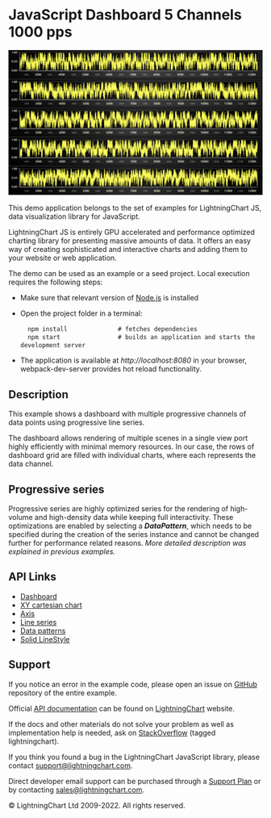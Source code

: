 # JavaScript Dashboard 5 Channels 1000 pps

![JavaScript Dashboard 5 Channels 1000 pps](dashboard5ch-darkGold.png)

This demo application belongs to the set of examples for LightningChart JS, data visualization library for JavaScript.

LightningChart JS is entirely GPU accelerated and performance optimized charting library for presenting massive amounts of data. It offers an easy way of creating sophisticated and interactive charts and adding them to your website or web application.

The demo can be used as an example or a seed project. Local execution requires the following steps:

-   Make sure that relevant version of [Node.js](https://nodejs.org/en/download/) is installed
-   Open the project folder in a terminal:

          npm install              # fetches dependencies
          npm start                # builds an application and starts the development server

-   The application is available at _http://localhost:8080_ in your browser, webpack-dev-server provides hot reload functionality.


## Description

This example shows a dashboard with multiple progressive channels of data points using progressive line series.

The dashboard allows rendering of multiple scenes in a single view port highly efficiently with minimal memory resources. In our case, the rows of dashboard grid are filled with individual charts, where each represents the data channel.

## Progressive series

Progressive series are highly optimized series for the rendering of high-volume and high-density data while keeping full interactivity.
These optimizations are enabled by selecting a **_DataPattern_**, which needs to be specified during the creation of the series instance and cannot be changed further for performance related reasons. _More detailed description was explained in previous examples._


## API Links

* [Dashboard]
* [XY cartesian chart]
* [Axis]
* [Line series]
* [Data patterns]
* [Solid LineStyle]


## Support

If you notice an error in the example code, please open an issue on [GitHub][0] repository of the entire example.

Official [API documentation][1] can be found on [LightningChart][2] website.

If the docs and other materials do not solve your problem as well as implementation help is needed, ask on [StackOverflow][3] (tagged lightningchart).

If you think you found a bug in the LightningChart JavaScript library, please contact support@lightningchart.com.

Direct developer email support can be purchased through a [Support Plan][4] or by contacting sales@lightningchart.com.

[0]: https://github.com/Arction/
[1]: https://lightningchart.com/lightningchart-js-api-documentation/
[2]: https://lightningchart.com
[3]: https://stackoverflow.com/questions/tagged/lightningchart
[4]: https://lightningchart.com/support-services/

© LightningChart Ltd 2009-2022. All rights reserved.


[Dashboard]: https://lightningchart.com/lightningchart-js-api-documentation/v4.1.0/classes/Dashboard.html
[XY cartesian chart]: https://lightningchart.com/lightningchart-js-api-documentation/v4.1.0/classes/ChartXY.html
[Axis]: https://lightningchart.com/lightningchart-js-api-documentation/v4.1.0/classes/Axis.html
[Line series]: https://lightningchart.com/lightningchart-js-api-documentation/v4.1.0/classes/LineSeries.html
[Data patterns]: https://lightningchart.com/lightningchart-js-api-documentation/v4.1.0/interfaces/DataPattern.html
[Solid LineStyle]: https://lightningchart.com/lightningchart-js-api-documentation/v4.1.0/classes/SolidLine.html

